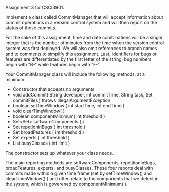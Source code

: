 Assignment 3 for CSCI3901.

Implement a class called CommitManager that will accept information about commit operations in a version control system and will then report on the status of those commits.

For the sake of this assignment, time and date combinations will be a single integer that is the number of minutes from the time when the version control system was first deployed. We will also omit references to branch names and to comments to simplify this assignment. Last, identifiers for bugs or features are differentiated by the first letter of the string: bug numbers begin with “B-“ while features begin with “F-“. 

Your CommitManager class will include the following methods, at a minimum:
- Constructor that accepts no arguments
- void addCommit( String developer, int commitTime, String task, Set<String> commitFiles
  ) throws IllegalArgumentException
- boolean setTimeWindow ( int startTime, int endTime )
- void clearTimeWindow( )
- boolean componentMinimum( int threshold )
- Set<Set<String>> softwareComponents ( )
- Set<String> repetionInBugs ( int threshold )
- Set<String> broadFeatures ( int threshold )
- Set<String> experts ( int threshold )
- List<String> busyClasses ( int limit )

The constructor sets up whatever your class needs.

The main reporting methods are softwareComponents, repetitionInBugs, broadFeatures, experts, and busyClasses. These four reports deal with commits made within a given time frame (set by setTimeWindow() and clearTimeWindow() ) and often relate to the components that we detect in the system, which is goverened by componentMinimum( ).
